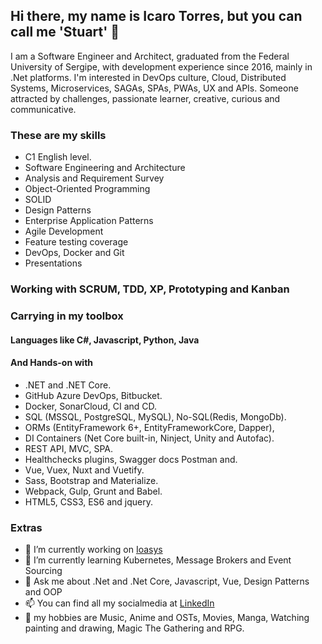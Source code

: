 ## Hi there, my name is Icaro Torres, but you can call me 'Stuart' 👋

I am a Software Engineer and Architect, graduated from the Federal University of Sergipe, with development experience since 2016, mainly in .Net platforms. I'm interested in DevOps culture, Cloud, Distributed Systems, Microservices, SAGAs, SPAs, PWAs, UX and APIs. Someone attracted by challenges, passionate learner, creative, curious and communicative.

### These are my skills

- C1 English level.
- Software Engineering and Architecture
- Analysis and Requirement Survey
- Object-Oriented Programming
- SOLID
- Design Patterns
- Enterprise Application Patterns
- Agile Development
- Feature testing coverage
- DevOps, Docker and Git
- Presentations

### Working with SCRUM, TDD, XP, Prototyping and Kanban

### Carrying in my toolbox

#### Languages like C#, Javascript, Python, Java

#### And Hands-on with

- .NET and .NET Core.
- GitHub Azure DevOps, Bitbucket.
- Docker, SonarCloud, CI and CD.
- SQL (MSSQL, PostgreSQL, MySQL), No-SQL(Redis, MongoDb).
- ORMs (EntityFramework 6+, EntityFrameworkCore, Dapper), 
- DI Containers (Net Core built-in, Ninject, Unity and Autofac).
- REST API, MVC, SPA.
- Healthchecks plugins, Swagger docs Postman and.
- Vue, Vuex, Nuxt and Vuetify.
- Sass, Bootstrap and Materialize.
- Webpack, Gulp, Grunt and Babel.
- HTML5, CSS3, ES6 and jquery.


### Extras

- 🔭 I’m currently working on [Ioasys](https://www.ioasys.com.br)
- 🌱 I’m currently learning Kubernetes, Message Brokers and Event Sourcing
- 💬 Ask me about .Net and .Net Core, Javascript, Vue, Design Patterns and OOP
- 📫 You can find all my socialmedia at [LinkedIn](https://www.linkedin.com/in/icarotorres-stuart)
- 👋 my hobbies are Music, Anime and OSTs, Movies, Manga, Watching painting and drawing, Magic The Gathering and RPG.
